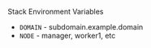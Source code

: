 Stack Environment Variables

- `DOMAIN` - subdomain.example.domain
- `NODE` - manager, worker1, etc
